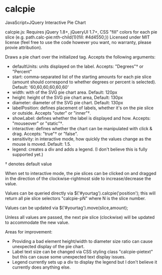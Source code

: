 # calcpie
JavaScript+JQuery Interactive Pie Chart

calcpie.js: Requires jQuery 1.8+, jQueryUI 1.7+, CSS "fill" colors for each pie slice (e.g. path.calc-pie:nth-child(1){fill: #4d4550;})
Licensed under MIT license (feel free to use the code however you want, no warranty, please provie attribution).

Draws a pie chart over the initialized tag. Accepts the following arguments:

* defaultUnits: units displayed on the label. Accepts: "Degrees"† or "Percent"
* start: comma-separated list of the starting amounts for each pie slice (amount should correspond to whether degrees or percent is selected). Default: '60,60,60,60,60,60'
* width: with of the SVG pie chart area. Default: 120px
* height: height of the SVG pie chart area, Default: 130px
* diameter: diameter of the SVG pie chart. Default: 130px
* labelPosition: defines placement of labels, whether it's on the pie slice or outside. Accepts "outer" or "inner"†. 
* showLabel: defines whether the label is displayed and how. Accepts: "mouseover" or "static"†.
* interactive: defines whether the chart can be manipulated with click & drag. Accepts: "true"† or "false".
* sensitivity: in interactive mode, how quickly the values change as the mouse is moved. Default: 1.5.
* legend: creates a div and adds a legend. (I don't believe this is fully supported yet.)

† denotes default value

When set to interactive mode, the pie slices can be clicked on and dragged in the direction of the clockwise-rightmost side to increase/decrease the value.

Values can be queried directly via $('#yourtag').calcpie('position'); this will return all pie slice selectors "calcpie-pN" where N is the slice number.

Values can be updated via $('#yourtag').move(slice,amount);

Unless all values are passed, the next pie slice (clockwise) will be updated to accommodate the new value.

Areas for improvement: 
* Providing a bad element height/width to diameter size ratio can cause unexpected display of the pie chart.
* Label text size can be changed via CSS styling class "calcpie-pietext" but this can cause some unexpected text display issues.
* Legend currently sets up a div to display the legend but I don't believe it currently does anything else.
